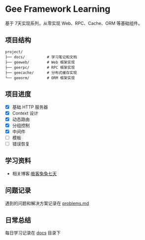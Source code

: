 # Gee Framework Learning

基于 7天实现系列，从零实现 Web、RPC、Cache、ORM 等基础组件。

## 项目结构
```
project/
├── docs/          # 学习笔记和文档
├── geeweb/        # Web 框架实现
├── geerpc/        # RPC 框架实现
├── geecache/      # 分布式缓存实现  
└── geeorm/        # ORM 框架实现
```

## 项目进度

- [x] 基础 HTTP 服务器
- [x] Context 设计
- [x] 动态路由
- [x] 分组控制
- [x] 中间件
- [ ] 模板
- [ ] 错误恢复

## 学习资料

- 相关博客:[极客兔兔七天](https://geektutu.com/post/gee.html)

## 问题记录

遇到的问题和解决方案记录在 [problems.md](docs/problems.md)

## 日常总结

每日学习记录在 [docs](docs/) 目录下